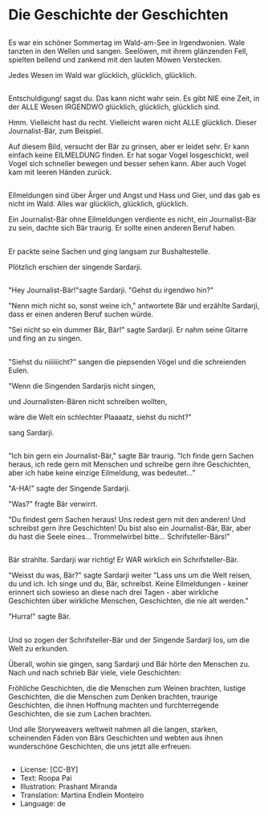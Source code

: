 # Die Geschichte der Geschichten

##
Es war ein schöner Sommertag im Wald-am-See in Irgendwonien. Wale tanzten in den Wellen und sangen. Seelöwen, mit ihrem glänzenden Fell, spielten bellend und zankend mit den lauten Möwen Verstecken.

Jedes Wesen im Wald war glücklich, glücklich, glücklich.

##
Entschuldigung! sagst du. Das kann nicht wahr sein. Es gibt NIE eine Zeit, in der ALLE Wesen IRGENDWO glücklich, glücklich, glücklich sind.

Hmm. Vielleicht hast du recht. Vielleicht waren nicht ALLE glücklich. Dieser Journalist-Bär, zum Beispiel.

Auf diesem Bild, versucht der Bär zu grinsen, aber er leidet sehr. Er kann einfach keine EILMELDUNG finden. Er hat sogar Vogel losgeschickt, weil Vogel sich schneller bewegen und besser sehen kann. Aber auch Vogel kam mit leeren Händen zurück.

##
Eilmeldungen sind über Ärger und Angst und Hass und Gier, und das gab es nicht im Wald. Alles war glücklich, glücklich, glücklich.

Ein Journalist-Bär ohne Eilmeldungen verdiente es nicht, ein Journalist-Bär zu sein, dachte sich Bär traurig. Er sollte einen anderen Beruf haben. 

##
Er packte seine Sachen und ging langsam zur Bushaltestelle.

Plötzlich erschien der singende Sardarji.

##
"Hey Journalist-Bär!"sagte Sardarji. "Gehst du irgendwo hin?"

"Nenn mich nicht so, sonst weine ich," antwortete Bär und erzählte Sardarji, dass er einen anderen Beruf suchen würde.

"Sei nicht so ein dummer Bär, Bär!" sagte Sardarji. Er nahm seine Gitarre und fing an zu singen.

##
"Siehst du niiiiiicht?" sangen die piepsenden Vögel und die schreienden Eulen.

"Wenn die Singenden Sardarjis nicht singen,

und Journalisten-Bären nicht schreiben wollten,

wäre die Welt ein schlechter Plaaaatz, siehst du nicht?"

sang Sardarji.

##
"Ich bin gern ein Journalist-Bär," sagte Bär traurig. "Ich finde gern Sachen heraus, ich rede gern mit Menschen und schreibe gern ihre Geschichten, aber ich habe keine einzige Eilmeldung, was bedeutet..."

"A-HA!" sagte der Singende Sardarji.

"Was?" fragte Bär verwirrt.

"Du findest gern Sachen heraus! Uns redest gern mit den anderen! Und schreibst gern ihre Geschichten! Du bist also ein Journalist-Bär, Bär, aber du hast die Seele eines... Trommelwirbel bitte... Schrifsteller-Bärs!"

##
Bär strahlte. Sardarji war richtig! Er WAR wirklich ein Schrifsteller-Bär.

"Weisst du was, Bär?" sagte Sardarji weiter "Lass uns um die Welt reisen, du und ich. Ich singe und du, Bär, schreibst. Keine Eilmeldungen - keiner erinnert sich sowieso  an diese nach drei Tagen - aber wirkliche Geschichten über wirkliche Menschen, Geschichten, die nie alt werden."

"Hurra!" sagte Bär.

##
Und so zogen der Schrifsteller-Bär und der Singende Sardarji los, um die Welt zu erkunden.

Überall, wohin sie gingen, sang Sardarji und Bär hörte den Menschen zu. Nach und nach schrieb Bär viele, viele Geschichten: 

Fröhliche Geschichten, die die Menschen zum Weinen brachten, lustige Geschichten, die die Menschen zum Denken brachten, traurige Geschichten, die ihnen Hoffnung machten und furchterregende Geschichten, die sie zum Lachen brachten.

Und alle Storyweavers weltweit nahmen all die langen, starken, scheinenden Fäden von Bärs Geschichten und webten aus ihnen wunderschöne Geschichten, die uns jetzt alle erfreuen.

##
* License: [CC-BY]
* Text: Roopa Pai
* Illustration: Prashant Miranda
* Translation: Martina Endlein Monteiro
* Language: de
